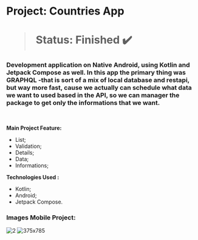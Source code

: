 <h1> Project: Countries App <h1> 

  > Status: Finished ✔️
  
  ### Development application on Native Android, using Kotlin and Jetpack Compose as well. In this app the primary thing was GRAPHQL -that is sort of a mix of local database and restapi, but way more fast, cause we actually can schedule what data we want to used based in the API, so we can manager the package to get only the informations that we want.
  
  <br>
  
  <strong>Main Project Feature: </strong>
  + List;
  + Validation;
  + Details;
  + Data;
  + Informations;
  
  <strong>Technologies Used : </strong>
   + Kotlin;
   + Android;
   + Jetpack Compose.
  
   ### Images Mobile Project:

![2](https://user-images.githubusercontent.com/79876042/222159736-dbf340dd-4588-40ec-b124-42fe5192fabb.png)
![375x785](https://user-images.githubusercontent.com/79876042/222160015-f1fc3ed2-9088-4c16-aa19-c7e7112047b4.png)
